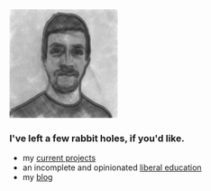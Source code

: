 <link href="./src/css/dark_theme.css" rel="stylesheet" />
<link href="./src/css/profile.css" rel="stylesheet" />

<div class="content">

<div class="left">
<img src="./src/images/profile.png" alt="profile picture" class="picture">
</div>

### I've left a few rabbit holes, if you'd like.

<div class="list">

- my [current projects](./src/projects/README.md)
- an incomplete and opinionated [liberal education](https://www.youtube.com/playlist?list=PLKO9AFm3pJHa2gLFKHnCH4dUcnUWjeI71)
- my [blog](./src/blog/README.md)

</div>

</div>
